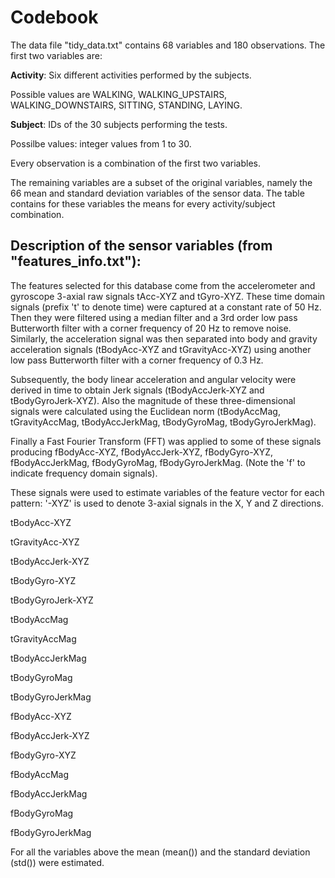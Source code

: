 Codebook
========

The data file "tidy_data.txt" contains 68 variables and 180 observations. The
first two variables are:

**Activity**: Six different activities performed by the subjects. 

Possible values are WALKING, WALKING_UPSTAIRS, WALKING_DOWNSTAIRS, SITTING, 
STANDING, LAYING.

**Subject**: IDs of the 30 subjects performing the tests. 

Possilbe values: integer values from 1 to 30.

Every observation is a combination of the first two variables. 

The remaining variables are a subset of the original variables, namely the 66 
mean and standard deviation variables of the sensor data. The table contains 
for these variables the means for every activity/subject combination.

## Description of the sensor variables (from "features_info.txt"):

The features selected for this database come from the accelerometer and 
gyroscope 3-axial raw signals tAcc-XYZ and tGyro-XYZ. These time domain signals 
(prefix 't' to denote time) were captured at a constant rate of 50 Hz. Then 
they were filtered using a median filter and a 3rd order low pass Butterworth 
filter with a corner frequency of 20 Hz to remove noise. Similarly, the 
acceleration signal was then separated into body and gravity acceleration 
signals (tBodyAcc-XYZ and tGravityAcc-XYZ) using another low pass Butterworth 
filter with a corner frequency of 0.3 Hz. 

Subsequently, the body linear acceleration and angular velocity were derived in 
time to obtain Jerk signals (tBodyAccJerk-XYZ and tBodyGyroJerk-XYZ). Also the 
magnitude of these three-dimensional signals were calculated using the 
Euclidean norm (tBodyAccMag, tGravityAccMag, tBodyAccJerkMag, tBodyGyroMag, 
tBodyGyroJerkMag). 

Finally a Fast Fourier Transform (FFT) was applied to some of these signals 
producing fBodyAcc-XYZ, fBodyAccJerk-XYZ, fBodyGyro-XYZ, fBodyAccJerkMag, 
fBodyGyroMag, fBodyGyroJerkMag. (Note the 'f' to indicate frequency domain 
signals). 

These signals were used to estimate variables of the feature vector for each 
pattern: '-XYZ' is used to denote 3-axial signals in the X, Y and Z directions.

tBodyAcc-XYZ

tGravityAcc-XYZ

tBodyAccJerk-XYZ

tBodyGyro-XYZ

tBodyGyroJerk-XYZ

tBodyAccMag

tGravityAccMag

tBodyAccJerkMag

tBodyGyroMag

tBodyGyroJerkMag

fBodyAcc-XYZ

fBodyAccJerk-XYZ

fBodyGyro-XYZ

fBodyAccMag

fBodyAccJerkMag

fBodyGyroMag

fBodyGyroJerkMag

For all the variables above the mean (mean()) and the standard deviation (std())
were estimated. 